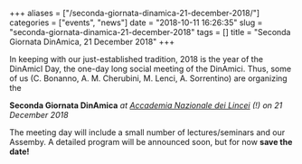 +++
aliases = ["/seconda-giornata-dinamica-21-december-2018/"]
categories = ["events", "news"]
date = "2018-10-11 16:26:35"
slug = "seconda-giornata-dinamica-21-december-2018"
tags = []
title = "Seconda Giornata DinAmica, 21 December 2018"
+++

In keeping with our just-established tradition, 2018 is the year of the
DinAmicI Day, the one-day long social meeting of the DinAmici. Thus,
some of us (C. Bonanno, A. M. Cherubini, M. Lenci, A. Sorrentino) are
organizing the

**Seconda Giornata DinAmica** *at [Accademia Nazionale dei
Lincei](https://www.lincei.it/) (!)* *on 21 December 2018*

The meeting day will include a small number of lectures/seminars and our
Assemby. A detailed program will be announced soon, but for now **save
the date!**
